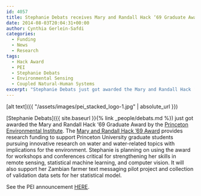 ```yaml
---
id: 4057
title: Stephanie Debats receives Mary and Randall Hack ‘69 Graduate Award
date: 2014-08-03T20:04:31+00:00
author: Cynthia Gerlein-Safdi
categories:
  - Funding
  - News
  - Research
tags:
  - Hack Award
  - PEI
  - Stephanie Debats
  - Environmental Sensing
  - Coupled Natural-Human Systems
excerpt: "Stephanie Debats just got awarded the Mary and Randall Hack ‘69 Graduate Award by the Princeton Environmental Institute."
---
```

[alt text]({{ "/assets/images/pei_stacked_logo-1.jpg" | absolute_url }})

[Stephanie Debats]({{ site.baseurl }}{% link _people/debats.md %}) just got awarded the Mary and Randall Hack ‘69 Graduate Award by the <a href="https://www.princeton.edu/pei/grads/" target="_blank">Princeton Environmental Institute</a>.<!--more--> The <a href="http://www.princeton.edu/pei/grads/fellowships-awards/hack-graduate-award/" target="_blank">Mary and Randall Hack &#8217;69 Award</a> provides research funding to support Princeton University graduate students pursuing innovative research on water and water-related topics with implications for the environment. Stephanie is planning on using the award for workshops and conferences critical for strengthening her skills in remote sensing, statistical machine learning, and computer vision. It will also support her Zambian farmer text messaging pilot project and collection of validation data sets for her statistical model.

See the PEI announcement <a href="http://www.princeton.edu/pei/news/archive/?id=13232" target="_blank">HERE</a>.
